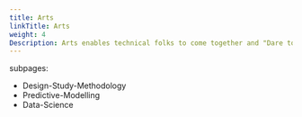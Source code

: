 ```yaml
---
title: Arts
linkTitle: Arts
weight: 4
Description: Arts enables technical folks to come together and "Dare to Dream" about what can be blending all time and talent to create a useful product for their customers.
---
```



subpages:
- Design-Study-Methodology
- Predictive-Modelling
- Data-Science
